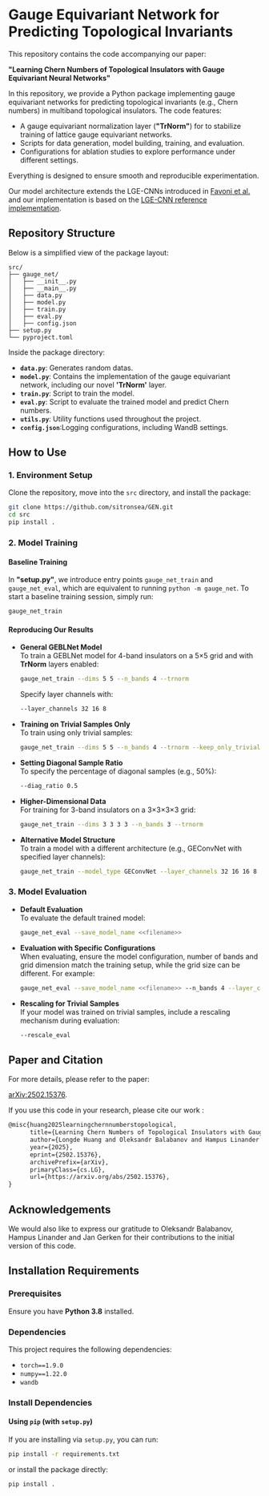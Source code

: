 <!-- Credits to vienna paper and links
ref implementation of learning chern number
contains:
(each file)
how to use:

how to produce similar results in the paper:
[inline code]

add: link to the paper 
add: bibtex for paper

acknowledgements
Person A, Person B (for the foundational work, since this is a public version of the code)

Install 
    requirements python package -->

# Gauge Equivariant Network for Predicting Topological Invariants

This repository contains the code accompanying our paper:

**"Learning Chern Numbers of Topological Insulators with Gauge Equivariant Neural Networks"**

In this repository, we provide a Python package implementing gauge equivariant networks for predicting topological invariants (e.g., Chern numbers) in multiband topological insulators. The code features:

 - A gauge equivariant normalization layer (**"TrNorm"**) for to stabilize training of lattice gauge equivariant networks.
 - Scripts for data generation, model building, training, and evaluation.
 - Configurations for ablation studies to explore performance under different settings.

Everything is designed to ensure smooth and reproducible experimentation.

Our model architecture extends the LGE-CNNs introduced in [Favoni et al.](link_to_paper) and our implementation is based on the [LGE-CNN reference implementation](https://gitlab.com/openpixi/lge-cnn/-/tree/master).

## Repository Structure

Below is a simplified view of the package layout:

```
src/ 
├── gauge_net/ 
│   ├── __init__.py 
│   ├── __main__.py 
│   ├── data.py 
│   ├── model.py 
│   ├── train.py 
│   ├── eval.py 
│   ├── config.json
├── setup.py
└── pyproject.toml
```

Inside the package directory:

- **`data.py`**: Generates random datas.
- **`model.py`**: Contains the implementation of the gauge equivariant network, including our novel **'TrNorm'** layer.
- **`train.py`**: Script to train the model.
- **`eval.py`**: Script to evaluate the trained model and predict Chern numbers.
- **`utils.py`**: Utility functions used throughout the project.
- **`config.json`**:Logging configurations, including WandB settings.

## How to Use

### 1. Environment Setup

Clone the repository, move into the `src` directory, and install the package:

```bash
git clone https://github.com/sitronsea/GEN.git
cd src
pip install .
```

### 2. Model Training

#### Baseline Training

In **"setup.py"**, we introduce entry points ``gauge_net_train`` and ``gauge_net_eval``, which are equivalent to running ``python -m gauge_net``. To start a baseline training session, simply run:

```bash
gauge_net_train
```

#### Reproducing Our Results

- **General GEBLNet Model**  
  To train a GEBLNet model for 4-band insulators on a 5×5 grid and with **TrNorm** layers enabled:

  ```bash
  gauge_net_train --dims 5 5 --n_bands 4 --trnorm
  ```

  Specify layer channels with:

  ```bash
  --layer_channels 32 16 8
  ```

- **Training on Trivial Samples Only**  
  To train using only trivial samples:

  ```bash
  gauge_net_train --dims 5 5 --n_bands 4 --trnorm --keep_only_trivial_samples
  ```

- **Setting Diagonal Sample Ratio**  
  To specify the percentage of diagonal samples (e.g., 50%):

  ```bash
  --diag_ratio 0.5
  ```

- **Higher-Dimensional Data**  
  For training for 3-band insulators on a 3×3×3×3 grid:

  ```bash
  gauge_net_train --dims 3 3 3 3 --n_bands 3 --trnorm
  ```

- **Alternative Model Structure**  
  To train a model with a different architecture (e.g., GEConvNet with specified layer channels):

  ```bash
  gauge_net_train --model_type GEConvNet --layer_channels 32 16 16 8 --trnorm
  ```

### 3. Model Evaluation

- **Default Evaluation**  
  To evaluate the default trained model:

  ```bash
  gauge_net_eval --save_model_name <<filename>>
  ```

- **Evaluation with Specific Configurations**  
  When evaluating, ensure the model configuration, number of bands and grid dimension match the training setup, while the grid size can be different. For example:

  ```bash
  gauge_net_eval --save_model_name <<filename>> --n_bands 4 --layer_channels 32 16 8 --trnorm --dims 10 10
  ```

- **Rescaling for Trivial Samples**  
  If your model was trained on trivial samples, include a rescaling mechanism during evaluation:

  ```bash
  --rescale_eval
  ```

## Paper and Citation

For more details, please refer to the paper:

[arXiv:2502.15376](https://arxiv.org/abs/2502.15376).

If you use this code in your research, please cite our work :

```latex
@misc{huang2025learningchernnumberstopological,
      title={Learning Chern Numbers of Topological Insulators with Gauge Equivariant Neural Networks}, 
      author={Longde Huang and Oleksandr Balabanov and Hampus Linander and Mats Granath and Daniel Persson and Jan E. Gerken},
      year={2025},
      eprint={2502.15376},
      archivePrefix={arXiv},
      primaryClass={cs.LG},
      url={https://arxiv.org/abs/2502.15376}, 
}
```

## Acknowledgements

We would also like to express our gratitude to Oleksandr Balabanov, Hampus Linander and Jan Gerken for their contributions to the initial version of this code.

## Installation Requirements

### Prerequisites
Ensure you have **Python 3.8** installed.

### Dependencies
This project requires the following dependencies:
- `torch==1.9.0`
- `numpy==1.22.0`
- `wandb`

### Install Dependencies

#### Using `pip` (with `setup.py`)
If you are installing via `setup.py`, you can run:

```bash
pip install -r requirements.txt
```

or install the package directly:

```bash
pip install .
```


